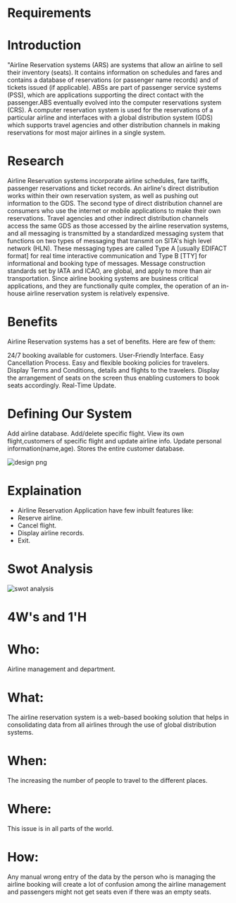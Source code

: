 # Requirements

# Introduction
"Airline Reservation systems (ARS) are systems that allow an airline to sell their inventory (seats). It contains information on schedules and fares and contains a database of reservations (or passenger name records) and of tickets issued (if applicable). ABSs are part of passenger service systems (PSS), which are applications supporting the direct contact with the passenger.ABS eventually evolved into the computer reservations system (CRS). A computer reservation system is used for the reservations of a particular airline and interfaces with a global distribution system (GDS) which supports travel agencies and other distribution channels in making reservations for most major airlines in a single system.

# Research
Airline Reservation systems incorporate airline schedules, fare tariffs, passenger reservations and ticket records. An airline's direct distribution works within their own reservation system, as well as pushing out information to the GDS. The second type of direct distribution channel are consumers who use the internet or mobile applications to make their own reservations. Travel agencies and other indirect distribution channels access the same GDS as those accessed by the airline reservation systems, and all messaging is transmitted by a standardized messaging system that functions on two types of messaging that transmit on SITA's high level network (HLN). These messaging types are called Type A [usually EDIFACT format] for real time interactive communication and Type B [TTY] for informational and booking type of messages. Message construction standards set by IATA and ICAO, are global, and apply to more than air transportation. Since airline booking systems are business critical applications, and they are functionally quite complex, the operation of an in-house airline reservation system is relatively expensive.

# Benefits
Airline Reservation systems has a set of benefits. 
Here are few of them:

24/7 booking available for customers.
User-Friendly Interface.
Easy Cancellation Process.
Easy and flexible booking policies for travelers.
Display Terms and Conditions, details and flights to the travelers.
Display the arrangement of seats on the screen thus enabling customers to book seats accordingly.
Real-Time Update.

# Defining Our System
Add airline database.
Add/delete specific flight.
View its own flight,customers of specific flight and update airline info.
Update personal information(name,age).
Stores the entire customer database.

![design png](https://user-images.githubusercontent.com/98866123/153311069-f4f23c33-05b0-4129-8757-2af0fbce41ea.png)

# Explaination
  * Airline Reservation Application have few inbuilt features like:
  * Reserve airline.
  * Cancel flight.
  * Display airline records.
  * Exit.

# Swot Analysis
   ![swot analysis](https://user-images.githubusercontent.com/98866123/153329791-29fd871b-1fc9-4bac-b470-bb82c653ed81.png)
   
# 4W's and 1'H 
# Who:
Airline management and department.
# What:
The airline reservation system is a web-based booking solution that helps in consolidating data from all airlines through the use of global distribution systems.
# When:
The increasing the number of people to travel to the different places.
# Where:
This issue is in all parts of the world.
# How:
Any manual wrong entry of the data by the person who is managing the airline booking will create a lot of confusion among the airline management and passengers might not get seats even if there was an empty seats.

    

